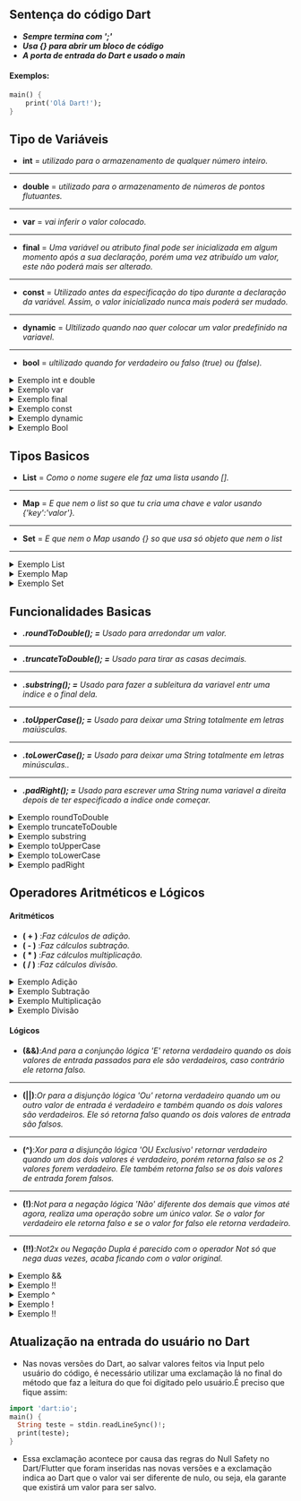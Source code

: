 ## Sentença do código Dart
- ***Sempre termina com ';'***
- ***Usa {} para abrir um bloco de código***
- ***A porta de entrada do Dart e usado o main***
#### Exemplos:
```dart 
main() {
    print('Olá Dart!');
}
```
## Tipo de Variáveis
- **int** =  *utilizado para o armazenamento de qualquer número inteiro.*
---
- **double** = *utilizado para o armazenamento de números de pontos flutuantes.*
--- 
- **var** = *vai inferir o valor colocado.*
---
- **final** = *Uma variável ou atributo final pode ser inicializada em algum momento após a sua declaração, porém uma vez atribuído um valor, este não poderá mais ser alterado.*
---
- **const** = *Utilizado antes da especificação do tipo durante a declaração da variável. Assim, o valor inicializado nunca mais poderá ser mudado.*
---
- **dynamic** = *Ultilizado quando nao quer colocar um valor predefinido na variavel.*
---
- **bool**  = *ultilizado quando for verdadeiro ou falso (true) ou (false).*


<details>
    <summary>Exemplo int e double</summary>

```dart
main() {
/* "tipo da variavel" int "nome da variável" a = "valor" 2; */
    int a = 2;
/* "tipo da variavel"  double "nome da variável" b = "valor" 3.1415; */
    double b = 3.1415;
}
```
</details>
<details>
    <summary>Exemplo var</summary>

```dart
main() {
    var n1 = 2;
    var n2 = 5.465;
    /*"aspas" duplas ou 'aspas' simples sao para tipo string (texto)*/
    var result = "resultado é: ";
    print(result + (n1 + n2).toString());
    /*.toString retorna o resultado da soma em String.*/
    print(n1.runtimeType); 
    /*.runtimeType diz qual é o tipo da variavel.*/
}
```
</details>
<details>
    <summary> Exemplo final </summary>

```dart
import 'dart:io';
main() {
  final pi = 3.1415; //final é usado quando nao tem alteração na variável
  print('Qual o valor de raio: ');
  // ou pode usar stdout.write("Qual o valor de raio: ") para nao haver quebra da linha.
  var digite = stdin.readLineSync()!; // cria um input para dar valor a variavel
  final double raio = double.parse(digite); // Faz a leitura do String para Double
  print("O Resultado é: " + (pi * raio).toString());
  print(digite);
  print(pi);
}
```
</details>

<details>
    <summary>Exemplo const</summary>

```dart 
main() {
    const userName = 'Felipe';
    print(userName);
    userName = 'Richard';
    // vai da erro devido a variavel username ter recebido const e ja ter valor definido e nao pode receber um novo valor.
}
```
</details>    
<details>
    <summary>Exemplo dynamic</summary>

```dart
main() {
    dynamic x = "Felipe";
    print(x);
    x = 123;
    print(x);
    x = 5.45;
    print(x);
    x = false;
    print(x);
}
``` 
</details>
<details>
    <summary>Exemplo Bool</summary>

```dart
    main() {
        bool estouComMeuCelular = true;
        bool pcQuebrado = false;
        print(estouComMeuCelular || pcQuebrado);
        //retorna true devido a || ser "ou" nesse caso retorna verdadeiro se tiver uma variavel verdadeira.
        print(estouComMeuCelular && pcQuebrado);
        //retorna false devido a && ser "e" nesse caso retorna verdaderio se os dois estiver verdadeiro. 
    }
```
</details>

## Tipos Basicos 

- **List** = *Como o nome sugere ele faz uma lista usando [].*
---
- **Map** = *E que nem o list so que tu cria uma chave e valor usando {'key':'valor'}.* 
---
- **Set** = *E que nem o Map usando {} so que usa só objeto que nem o list*
---

<details>
    <summary>Exemplo List</summary>

```dart
main(){
    List aprovados = ['Felipe', 'Jonas', 'Savio'];
    //List sempre começa contando os objetos de 0.
    print(aprovados[2]);
    //retorna o valor da lista Savio.
    print(aprovados.elementAt(1));
    //retorna o valor da lista Jonas.
}
```
</details>
<details>
    <summary>Exemplo Map</summary>

```dart
main() {
    //2 jeitos de fazer o map
    Map<String,String> telefone = {
        "Felipe": "(65)9984-4568",
        "Jonas": "(65)9954-4468",
        "Savio": "(65)9985-4868"
    };
    print(telefone['Felipe']);
    // retorna o valor da chave especificado no objeto telefone.
    print(telefone.values);
    // retorna todos os valores do objeto telefone.
    print(telefone.keys);
    // retorna todas as chaves do objeto telefone.
    print(telefone.entries);
    // retorna chave e valores do objeto telefone.
    print()
    var telefone2 = {  
        "Felipe": "(65)9984-4568",
        "Jonas": "(65)9954-4468",
        "Savio": "(65)9985-4868"
    };
    // fazendo o objeto do tipo var vai inferir sozinho o tipo do objeto.
}
```
</details>    
<details>
    <summary>Exemplo Set</summary>

```dart
main() {
// como map ele pode ser feito com var 
Set<String> time = {"Flamengo", "Palmeiras", "Vasco", "Gremio"};
// Set nao tem como fazer repetição de objeto.
print(time);
print(time.length);
// retorna a quantidade de objetos no set
print(time.last);
// retorna o ultimo objeto.
print(time.first);
// retorna o primeiro objeto.
time.add("Cuiaba");
//.add() adiciona o objeto no final da lista
print(time is Set);
// Retorna true pq e um Set.
}
```
</details>

## Funcionalidades Basicas
- ***.roundToDouble(); =*** *Usado para arredondar um valor.*
---
- ***.truncateToDouble(); =*** *Usado para tirar as casas decimais.*
---
- ***.substring(); =***  *Usado para fazer a subleitura da variavel entr uma indice e o final dela.*
---
- ***.toUpperCase(); =*** *Usado para deixar uma String totalmente em letras maiúsculas.*
---
- ***.toLowerCase(); =*** *Usado para deixar uma String totalmente em letras minúsculas..*
---
- ***.padRight(); =*** *Usado para escrever uma String numa variavel a direita depois de ter especificado a indice onde começar.*

<details>
    <summary>Exemplo roundToDouble</summary>

```dart
main() {
    var keyAluna = 6.99.roundToDouble();
    print(keyAluna);//retorna 7 pq ele arredonda o valor.
}
```
</details>
<details>
    <summary>Exemplo truncateToDouble</summary>

```dart
main() {
    var keyAluna = 6.99.truncateToDouble();
    print(keyAluna);
    //retorna 6 devido a ter retirado as casas decimais
}
```
</details>
<details>
    <summary>Exemplo substring</summary>

```dart
main() {
    var key = 'Namorada';
    print(key.subString(1,5));
    //retorna amor.
}
```
</details>
<details>
    <summary>Exemplo toUpperCase</summary>

```dart
main() {
    var key = 'Namorada';
    print(key.toUpperCase());
    //retorna NAMORADA.
}
```
</details>
<details>
    <summary>Exemplo toLowerCase</summary>

```dart
main() {
    var key = 'NAMORADA';
    print(key.toLowerCase());
    //retorna namorada.
}
```
</details>
<details>
    <summary>Exemplo padRight</summary>

```dart
main() {
    var key = 'Minha ';
    print(key.padRight(7, 'Namorada'));
    //retorna Minha Namorada.
}
```
</details>

## Operadores Aritméticos e Lógicos
#### Aritméticos 
- **( + )** :*Faz cálculos de adição.*
- **( - )** :*Faz cálculos subtração.*
- **( * )** :*Faz cálculos  multiplicação.*
- **( / )** :*Faz cálculos divisão.*
<details>
    <summary>Exemplo Adição</summary>

```dart 
main() {
    int a = 5;
    int b = 6;
    print(a + b);
    //retorna o valor -> 11
}
```
</details>
<details>
    <summary>Exemplo Subtração</summary>

```dart
main() {
    int a = 8;
    int b = 6;
    print(a - b);
    //retorna o valor -> 2 
```
</details>
<details>
    <summary>Exemplo Multiplicação</summary>

```dart
main() {
    int a = 5;
    int b = 5;
    print(a * b);
    //retorna o valor -> 25 
```
</details>
<details>
    <summary>Exemplo Divisão</summary>

```dart
main() {
    int a = 10;
    int b = 2;
    print(a / b);
    //retorna o valor -> 5 
```
</details>

#### Lógicos
- **(&&)**:*And para a conjunção lógica 'E' retorna verdadeiro quando os dois valores de entrada passados para ele são verdadeiros, caso contrário ele retorna falso.*
---
- **(||)**:*Or para a disjunção lógica 'Ou' retorna verdadeiro quando um ou outro valor de entrada é verdadeiro e também quando os dois valores são verdadeiros. Ele só retorna falso quando os dois valores de entrada são falsos.*
---
- **(^)**:*Xor para a disjunção lógica 'OU Exclusivo' retornar verdadeiro quando um dos dois valores é verdadeiro, porém retorna falso se os 2 valores forem verdadeiro. Ele também retorna falso se os dois valores de entrada forem falsos.*
---
- **(!)**:*Not para a negação lógica 'Não' diferente dos demais que vimos até agora, realiza uma operação sobre um único valor. Se o valor for verdadeiro ele retorna falso e se o valor for falso ele retorna verdadeiro.*
---
- **(!!)**:*Not2x ou Negação Dupla é parecido com o operador Not só que nega duas vezes, acaba ficando com o valor original.*

<details>
    <summary>Exemplo &&</summary>

```dart
main() {
    bool ehCaro = true;
    bool ehFragil = true;
    print(ehCaro && ehFragil);
    //retorna true 
    bool estaFrio = true;
    bool estaQuente = false;
    print(estaFrio && estaQuente);
    //retorna false
}
```
</details>
<details>
    <summary>Exemplo !!</summary>

```dart
main() {
    bool ehCaro = true;
    bool ehFragil = true;
    print(ehCaro || ehFragil);
    //retorna true.
    bool estaFrio = true;
    bool estaQuente = false;
    print(estaFrio || estaQuente);
    //retorna true.
    bool eh22 = false;
    bool eh23 = false;
    print(eh22 || eh23);
    //retorna false.
}
```
</details>
<details>
    <summary>Exemplo ^</summary>

```dart
main() {
    bool ehCaro = true;
    bool ehFragil = true;
    print(ehCaro ^ ehFragil);
    //retorna false.
    bool estaFrio = true;
    bool estaQuente = false;
    print(estaFrio ^ estaQuente);
    //retorna true.
    bool eh22 = false;
    bool eh23 = false;
    print(eh22 || eh23);
    //retorna false.
}
```
</details>
<details>
    <summary>Exemplo !</summary>

```dart
main() {
    bool ehCaro = true;
    bool ehFragil = false;
    print(!ehCaro);
    //retorna false.
    print(!ehFragil);
    //retorna true
}
```
</details>

<details>
    <summary>Exemplo !!</summary>

```dart
main() {
    bool ehCaro = true;
    bool ehFragil = false;
    print(!!ehCaro);
    //retorna true.
    print(!!ehFragil);
    //retorna false.
}
```
</details>

## Atualização na entrada do usuário no Dart
- Nas novas versões do Dart, ao salvar valores feitos via Input pelo usuário do código, é necessário utilizar uma exclamação lá no final do método que faz a leitura do que foi digitado pelo usuário.É preciso que fique assim:
```dart
import 'dart:io';
main() {
  String teste = stdin.readLineSync()!;
  print(teste);
}
```
- Essa exclamação acontece por causa das regras do Null Safety no Dart/Flutter que foram inseridas nas novas versões e a exclamação indica ao Dart que o valor vai ser diferente de nulo, ou seja, ela garante que existirá um valor para ser salvo.
